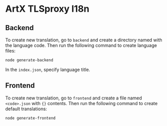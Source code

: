 # ArtX TLSproxy I18n

## Backend

To create new translation, go to `backend` and create 
a directory named with the language code. 
Then run the following command to create language files:

```shell
node generate-backend
```

In the `index.json`, specify language title.

## Frontend

To create new translation, go to `frontend` and create a file named `<code>.json` with `{}` contents.
Then run the following command to create default translations:

```shell
node generate-frontend
```
